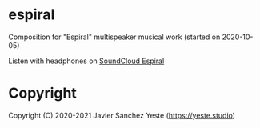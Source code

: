 # espiral
Composition for "Espiral" multispeaker musical work (started on 2020-10-05)

Listen with headphones on [SoundCloud Espiral](<https://soundcloud.com/yeste-studio/espiral-variant-6-stereo-redux>)

# Copyright

Copyright (C) 2020-2021 Javier Sánchez Yeste (<https://yeste.studio>)

